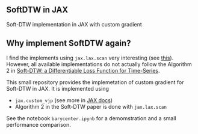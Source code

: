 ## SoftDTW in JAX
Soft-DTW implementation in JAX with custom gradient

## Why implement SoftDTW again?

I find the implements using `jax.lax.scan` very interesting (see [this](https://github.com/khdlr/softdtw_jax/blob/main/softdtw_jax/softdtw_jax.py)). However, all available implementations do not actually follow the Algorithm 2 in [Soft-DTW: a Differentiable Loss Function for Time-Series](https://arxiv.org/pdf/1703.01541.pdf).

This small repository provides the implemetation of custom gradient for Soft-DTW in JAX. It is implemented using

 - `jax.custom_vjp` (see more in [JAX docs](https://jax.readthedocs.io/en/latest/notebooks/Custom_derivative_rules_for_Python_code.html))
 - Algorithm 2 in the Soft-DTW paper is done with `jax.lax.scan`


See the notebook `barycenter.ipynb` for a demomstration and a small performance comparison.